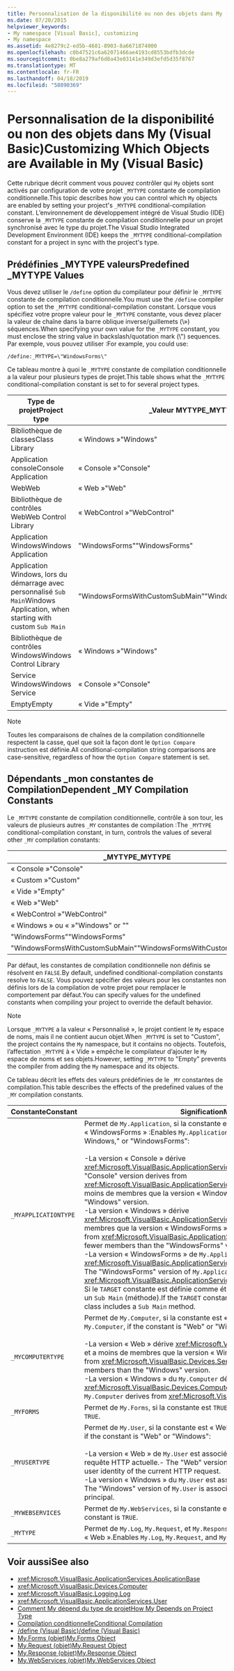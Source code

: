 ```yaml
---
title: Personnalisation de la disponibilité ou non des objets dans My (Visual Basic)
ms.date: 07/20/2015
helpviewer_keywords:
- My namespace [Visual Basic], customizing
- My namespace
ms.assetid: 4e8279c2-ed5b-4681-8903-8a6671874000
ms.openlocfilehash: c0b47521c6a62071466ae4193cd8553bdfb3dcde
ms.sourcegitcommit: 0be8a279af6d8a43e03141e349d3efd5d35f8767
ms.translationtype: MT
ms.contentlocale: fr-FR
ms.lasthandoff: 04/18/2019
ms.locfileid: "58890369"
---
```

# <a name="customizing-which-objects-are-available-in-my-visual-basic"></a><span data-ttu-id="37f82-102">Personnalisation de la disponibilité ou non des objets dans My (Visual Basic)</span><span class="sxs-lookup"><span data-stu-id="37f82-102">Customizing Which Objects are Available in My (Visual Basic)</span></span>

<span data-ttu-id="37f82-103">Cette rubrique décrit comment vous pouvez contrôler qui `My` objets sont activés par configuration de votre projet `_MYTYPE` constante de compilation conditionnelle.</span><span class="sxs-lookup"><span data-stu-id="37f82-103">This topic describes how you can control which `My` objects are enabled by setting your project's `_MYTYPE` conditional-compilation constant.</span></span> <span data-ttu-id="37f82-104">L’environnement de développement intégré de Visual Studio (IDE) conserve la `_MYTYPE` constante de compilation conditionnelle pour un projet synchronisé avec le type du projet.</span><span class="sxs-lookup"><span data-stu-id="37f82-104">The Visual Studio Integrated Development Environment (IDE) keeps the `_MYTYPE` conditional-compilation constant for a project in sync with the project's type.</span></span>  
  
## <a name="predefined-mytype-values"></a><span data-ttu-id="37f82-105">Prédéfinies \_MYTYPE valeurs</span><span class="sxs-lookup"><span data-stu-id="37f82-105">Predefined \_MYTYPE Values</span></span>  

<span data-ttu-id="37f82-106">Vous devez utiliser le `/define` option du compilateur pour définir le `_MYTYPE` constante de compilation conditionnelle.</span><span class="sxs-lookup"><span data-stu-id="37f82-106">You must use the `/define` compiler option to set the `_MYTYPE` conditional-compilation constant.</span></span> <span data-ttu-id="37f82-107">Lorsque vous spécifiez votre propre valeur pour le `_MYTYPE` constante, vous devez placer la valeur de chaîne dans la barre oblique inverse/guillemets (\\») séquences.</span><span class="sxs-lookup"><span data-stu-id="37f82-107">When specifying your own value for the `_MYTYPE` constant, you must enclose the string value in backslash/quotation mark (\\") sequences.</span></span> <span data-ttu-id="37f82-108">Par exemple, vous pouvez utiliser :</span><span class="sxs-lookup"><span data-stu-id="37f82-108">For example, you could use:</span></span>  
  
```  
/define:_MYTYPE=\"WindowsForms\"  
```  
  
 <span data-ttu-id="37f82-109">Ce tableau montre à quoi le `_MYTYPE` constante de compilation conditionnelle a la valeur pour plusieurs types de projet.</span><span class="sxs-lookup"><span data-stu-id="37f82-109">This table shows what the `_MYTYPE` conditional-compilation constant is set to for several project types.</span></span>  
  
|<span data-ttu-id="37f82-110">Type de projet</span><span class="sxs-lookup"><span data-stu-id="37f82-110">Project type</span></span>|<span data-ttu-id="37f82-111">\_Valeur MYTYPE</span><span class="sxs-lookup"><span data-stu-id="37f82-111">\_MYTYPE value</span></span>|  
|------------------|--------------------|  
|<span data-ttu-id="37f82-112">Bibliothèque de classes</span><span class="sxs-lookup"><span data-stu-id="37f82-112">Class Library</span></span>|<span data-ttu-id="37f82-113">« Windows »</span><span class="sxs-lookup"><span data-stu-id="37f82-113">"Windows"</span></span>|  
|<span data-ttu-id="37f82-114">Application console</span><span class="sxs-lookup"><span data-stu-id="37f82-114">Console Application</span></span>|<span data-ttu-id="37f82-115">« Console »</span><span class="sxs-lookup"><span data-stu-id="37f82-115">"Console"</span></span>|  
|<span data-ttu-id="37f82-116">Web</span><span class="sxs-lookup"><span data-stu-id="37f82-116">Web</span></span>|<span data-ttu-id="37f82-117">« Web »</span><span class="sxs-lookup"><span data-stu-id="37f82-117">"Web"</span></span>|  
|<span data-ttu-id="37f82-118">Bibliothèque de contrôles Web</span><span class="sxs-lookup"><span data-stu-id="37f82-118">Web Control Library</span></span>|<span data-ttu-id="37f82-119">« WebControl »</span><span class="sxs-lookup"><span data-stu-id="37f82-119">"WebControl"</span></span>|  
|<span data-ttu-id="37f82-120">Application Windows</span><span class="sxs-lookup"><span data-stu-id="37f82-120">Windows Application</span></span>|<span data-ttu-id="37f82-121">"WindowsForms"</span><span class="sxs-lookup"><span data-stu-id="37f82-121">"WindowsForms"</span></span>|  
|<span data-ttu-id="37f82-122">Application Windows, lors du démarrage avec personnalisé `Sub Main`</span><span class="sxs-lookup"><span data-stu-id="37f82-122">Windows Application, when starting with custom `Sub Main`</span></span>|<span data-ttu-id="37f82-123">"WindowsFormsWithCustomSubMain"</span><span class="sxs-lookup"><span data-stu-id="37f82-123">"WindowsFormsWithCustomSubMain"</span></span>|  
|<span data-ttu-id="37f82-124">Bibliothèque de contrôles Windows</span><span class="sxs-lookup"><span data-stu-id="37f82-124">Windows Control Library</span></span>|<span data-ttu-id="37f82-125">« Windows »</span><span class="sxs-lookup"><span data-stu-id="37f82-125">"Windows"</span></span>|  
|<span data-ttu-id="37f82-126">Service Windows</span><span class="sxs-lookup"><span data-stu-id="37f82-126">Windows Service</span></span>|<span data-ttu-id="37f82-127">« Console »</span><span class="sxs-lookup"><span data-stu-id="37f82-127">"Console"</span></span>|  
|<span data-ttu-id="37f82-128">Empty</span><span class="sxs-lookup"><span data-stu-id="37f82-128">Empty</span></span>|<span data-ttu-id="37f82-129">« Vide »</span><span class="sxs-lookup"><span data-stu-id="37f82-129">"Empty"</span></span>|  
  
> [!NOTE]
> <span data-ttu-id="37f82-130">Toutes les comparaisons de chaînes de la compilation conditionnelle respectent la casse, quel que soit la façon dont le `Option Compare` instruction est définie.</span><span class="sxs-lookup"><span data-stu-id="37f82-130">All conditional-compilation string comparisons are case-sensitive, regardless of how the `Option Compare` statement is set.</span></span>  
  
## <a name="dependent-my-compilation-constants"></a><span data-ttu-id="37f82-131">Dépendants \_mon constantes de Compilation</span><span class="sxs-lookup"><span data-stu-id="37f82-131">Dependent \_MY Compilation Constants</span></span>  

<span data-ttu-id="37f82-132">Le `_MYTYPE` constante de compilation conditionnelle, contrôle à son tour, les valeurs de plusieurs autres `_MY` constantes de compilation :</span><span class="sxs-lookup"><span data-stu-id="37f82-132">The `_MYTYPE` conditional-compilation constant, in turn, controls the values of several other `_MY` compilation constants:</span></span>  
  
|<span data-ttu-id="37f82-133">\_MYTYPE</span><span class="sxs-lookup"><span data-stu-id="37f82-133">\_MYTYPE</span></span>|<span data-ttu-id="37f82-134">\_MYAPPLICATIONTYPE</span><span class="sxs-lookup"><span data-stu-id="37f82-134">\_MYAPPLICATIONTYPE</span></span>|<span data-ttu-id="37f82-135">\_MYCOMPUTERTYPE</span><span class="sxs-lookup"><span data-stu-id="37f82-135">\_MYCOMPUTERTYPE</span></span>|<span data-ttu-id="37f82-136">\_MYFORMS</span><span class="sxs-lookup"><span data-stu-id="37f82-136">\_MYFORMS</span></span>|<span data-ttu-id="37f82-137">\_MYUSERTYPE</span><span class="sxs-lookup"><span data-stu-id="37f82-137">\_MYUSERTYPE</span></span>|<span data-ttu-id="37f82-138">\_MYWEBSERVICES</span><span class="sxs-lookup"><span data-stu-id="37f82-138">\_MYWEBSERVICES</span></span>|  
|--------------|-------------------------|----------------------|---------------|------------------|---------------------|  
|<span data-ttu-id="37f82-139">« Console »</span><span class="sxs-lookup"><span data-stu-id="37f82-139">"Console"</span></span>|<span data-ttu-id="37f82-140">« Console »</span><span class="sxs-lookup"><span data-stu-id="37f82-140">"Console"</span></span>|<span data-ttu-id="37f82-141">« Windows »</span><span class="sxs-lookup"><span data-stu-id="37f82-141">"Windows"</span></span>|<span data-ttu-id="37f82-142">Undefined</span><span class="sxs-lookup"><span data-stu-id="37f82-142">Undefined</span></span>|<span data-ttu-id="37f82-143">« Windows »</span><span class="sxs-lookup"><span data-stu-id="37f82-143">"Windows"</span></span>|<span data-ttu-id="37f82-144">TRUE</span><span class="sxs-lookup"><span data-stu-id="37f82-144">TRUE</span></span>|  
|<span data-ttu-id="37f82-145">« Custom »</span><span class="sxs-lookup"><span data-stu-id="37f82-145">"Custom"</span></span>|<span data-ttu-id="37f82-146">Undefined</span><span class="sxs-lookup"><span data-stu-id="37f82-146">Undefined</span></span>|<span data-ttu-id="37f82-147">Undefined</span><span class="sxs-lookup"><span data-stu-id="37f82-147">Undefined</span></span>|<span data-ttu-id="37f82-148">Undefined</span><span class="sxs-lookup"><span data-stu-id="37f82-148">Undefined</span></span>|<span data-ttu-id="37f82-149">Undefined</span><span class="sxs-lookup"><span data-stu-id="37f82-149">Undefined</span></span>|<span data-ttu-id="37f82-150">Undefined</span><span class="sxs-lookup"><span data-stu-id="37f82-150">Undefined</span></span>|  
|<span data-ttu-id="37f82-151">« Vide »</span><span class="sxs-lookup"><span data-stu-id="37f82-151">"Empty"</span></span>|<span data-ttu-id="37f82-152">Undefined</span><span class="sxs-lookup"><span data-stu-id="37f82-152">Undefined</span></span>|<span data-ttu-id="37f82-153">Undefined</span><span class="sxs-lookup"><span data-stu-id="37f82-153">Undefined</span></span>|<span data-ttu-id="37f82-154">Undefined</span><span class="sxs-lookup"><span data-stu-id="37f82-154">Undefined</span></span>|<span data-ttu-id="37f82-155">Undefined</span><span class="sxs-lookup"><span data-stu-id="37f82-155">Undefined</span></span>|<span data-ttu-id="37f82-156">Undefined</span><span class="sxs-lookup"><span data-stu-id="37f82-156">Undefined</span></span>|  
|<span data-ttu-id="37f82-157">« Web »</span><span class="sxs-lookup"><span data-stu-id="37f82-157">"Web"</span></span>|<span data-ttu-id="37f82-158">Undefined</span><span class="sxs-lookup"><span data-stu-id="37f82-158">Undefined</span></span>|<span data-ttu-id="37f82-159">« Web »</span><span class="sxs-lookup"><span data-stu-id="37f82-159">"Web"</span></span>|<span data-ttu-id="37f82-160">FALSE</span><span class="sxs-lookup"><span data-stu-id="37f82-160">FALSE</span></span>|<span data-ttu-id="37f82-161">« Web »</span><span class="sxs-lookup"><span data-stu-id="37f82-161">"Web"</span></span>|<span data-ttu-id="37f82-162">FALSE</span><span class="sxs-lookup"><span data-stu-id="37f82-162">FALSE</span></span>|  
|<span data-ttu-id="37f82-163">« WebControl »</span><span class="sxs-lookup"><span data-stu-id="37f82-163">"WebControl"</span></span>|<span data-ttu-id="37f82-164">Undefined</span><span class="sxs-lookup"><span data-stu-id="37f82-164">Undefined</span></span>|<span data-ttu-id="37f82-165">« Web »</span><span class="sxs-lookup"><span data-stu-id="37f82-165">"Web"</span></span>|<span data-ttu-id="37f82-166">FALSE</span><span class="sxs-lookup"><span data-stu-id="37f82-166">FALSE</span></span>|<span data-ttu-id="37f82-167">« Web »</span><span class="sxs-lookup"><span data-stu-id="37f82-167">"Web"</span></span>|<span data-ttu-id="37f82-168">TRUE</span><span class="sxs-lookup"><span data-stu-id="37f82-168">TRUE</span></span>|  
|<span data-ttu-id="37f82-169">« Windows » ou « »</span><span class="sxs-lookup"><span data-stu-id="37f82-169">"Windows" or ""</span></span>|<span data-ttu-id="37f82-170">« Windows »</span><span class="sxs-lookup"><span data-stu-id="37f82-170">"Windows"</span></span>|<span data-ttu-id="37f82-171">« Windows »</span><span class="sxs-lookup"><span data-stu-id="37f82-171">"Windows"</span></span>|<span data-ttu-id="37f82-172">Undefined</span><span class="sxs-lookup"><span data-stu-id="37f82-172">Undefined</span></span>|<span data-ttu-id="37f82-173">« Windows »</span><span class="sxs-lookup"><span data-stu-id="37f82-173">"Windows"</span></span>|<span data-ttu-id="37f82-174">TRUE</span><span class="sxs-lookup"><span data-stu-id="37f82-174">TRUE</span></span>|  
|<span data-ttu-id="37f82-175">"WindowsForms"</span><span class="sxs-lookup"><span data-stu-id="37f82-175">"WindowsForms"</span></span>|<span data-ttu-id="37f82-176">"WindowsForms"</span><span class="sxs-lookup"><span data-stu-id="37f82-176">"WindowsForms"</span></span>|<span data-ttu-id="37f82-177">« Windows »</span><span class="sxs-lookup"><span data-stu-id="37f82-177">"Windows"</span></span>|<span data-ttu-id="37f82-178">TRUE</span><span class="sxs-lookup"><span data-stu-id="37f82-178">TRUE</span></span>|<span data-ttu-id="37f82-179">« Windows »</span><span class="sxs-lookup"><span data-stu-id="37f82-179">"Windows"</span></span>|<span data-ttu-id="37f82-180">TRUE</span><span class="sxs-lookup"><span data-stu-id="37f82-180">TRUE</span></span>|  
|<span data-ttu-id="37f82-181">"WindowsFormsWithCustomSubMain"</span><span class="sxs-lookup"><span data-stu-id="37f82-181">"WindowsFormsWithCustomSubMain"</span></span>|<span data-ttu-id="37f82-182">« Console »</span><span class="sxs-lookup"><span data-stu-id="37f82-182">"Console"</span></span>|<span data-ttu-id="37f82-183">« Windows »</span><span class="sxs-lookup"><span data-stu-id="37f82-183">"Windows"</span></span>|<span data-ttu-id="37f82-184">TRUE</span><span class="sxs-lookup"><span data-stu-id="37f82-184">TRUE</span></span>|<span data-ttu-id="37f82-185">« Windows »</span><span class="sxs-lookup"><span data-stu-id="37f82-185">"Windows"</span></span>|<span data-ttu-id="37f82-186">TRUE</span><span class="sxs-lookup"><span data-stu-id="37f82-186">TRUE</span></span>|  
  
 <span data-ttu-id="37f82-187">Par défaut, les constantes de compilation conditionnelle non définis se résolvent en `FALSE`.</span><span class="sxs-lookup"><span data-stu-id="37f82-187">By default, undefined conditional-compilation constants resolve to `FALSE`.</span></span> <span data-ttu-id="37f82-188">Vous pouvez spécifier des valeurs pour les constantes non définis lors de la compilation de votre projet pour remplacer le comportement par défaut.</span><span class="sxs-lookup"><span data-stu-id="37f82-188">You can specify values for the undefined constants when compiling your project to override the default behavior.</span></span>  
  
> [!NOTE]
> <span data-ttu-id="37f82-189">Lorsque `_MYTYPE` a la valeur « Personnalisé », le projet contient le `My` espace de noms, mais il ne contient aucun objet.</span><span class="sxs-lookup"><span data-stu-id="37f82-189">When `_MYTYPE` is set to "Custom", the project contains the `My` namespace, but it contains no objects.</span></span> <span data-ttu-id="37f82-190">Toutefois, l’affectation `_MYTYPE` à « Vide » empêche le compilateur d’ajouter le `My` espace de noms et ses objets.</span><span class="sxs-lookup"><span data-stu-id="37f82-190">However, setting `_MYTYPE` to "Empty" prevents the compiler from adding the `My` namespace and its objects.</span></span>  
  
 <span data-ttu-id="37f82-191">Ce tableau décrit les effets des valeurs prédéfinies de le `_MY` constantes de compilation.</span><span class="sxs-lookup"><span data-stu-id="37f82-191">This table describes the effects of the predefined values of the `_MY` compilation constants.</span></span>  
  
|<span data-ttu-id="37f82-192">Constante</span><span class="sxs-lookup"><span data-stu-id="37f82-192">Constant</span></span>|<span data-ttu-id="37f82-193">Signification</span><span class="sxs-lookup"><span data-stu-id="37f82-193">Meaning</span></span>|  
|--------------|-------------|  
|`_MYAPPLICATIONTYPE`|<span data-ttu-id="37f82-194">Permet de `My.Application`, si la constante est « Console », Windows, » ou « WindowsForms » :</span><span class="sxs-lookup"><span data-stu-id="37f82-194">Enables `My.Application`, if the constant is "Console," Windows," or "WindowsForms":</span></span><br /><br /> <span data-ttu-id="37f82-195">-La version « Console » dérive <xref:Microsoft.VisualBasic.ApplicationServices.ConsoleApplicationBase>.</span><span class="sxs-lookup"><span data-stu-id="37f82-195">-   The "Console" version derives from <xref:Microsoft.VisualBasic.ApplicationServices.ConsoleApplicationBase>.</span></span> <span data-ttu-id="37f82-196">et a moins de membres que la version « Windows ».</span><span class="sxs-lookup"><span data-stu-id="37f82-196">and has fewer members than the "Windows" version.</span></span><br /><span data-ttu-id="37f82-197">-La version « Windows » dérive <xref:Microsoft.VisualBasic.ApplicationServices.ApplicationBase>.et a moins de membres que la version « WindowsForms ».</span><span class="sxs-lookup"><span data-stu-id="37f82-197">-   The "Windows" version derives from <xref:Microsoft.VisualBasic.ApplicationServices.ApplicationBase>.and has fewer members than the "WindowsForms" version.</span></span><br /><span data-ttu-id="37f82-198">-La version « WindowsForms » de `My.Application` dérive <xref:Microsoft.VisualBasic.ApplicationServices.WindowsFormsApplicationBase>.</span><span class="sxs-lookup"><span data-stu-id="37f82-198">-   The "WindowsForms" version of `My.Application` derives from <xref:Microsoft.VisualBasic.ApplicationServices.WindowsFormsApplicationBase>.</span></span> <span data-ttu-id="37f82-199">Si le `TARGET` constante est définie comme étant « winexe », puis la classe inclut un `Sub Main` (méthode).</span><span class="sxs-lookup"><span data-stu-id="37f82-199">If the `TARGET` constant is defined to be "winexe", then the class includes a `Sub Main` method.</span></span>|  
|`_MYCOMPUTERTYPE`|<span data-ttu-id="37f82-200">Permet de `My.Computer`, si la constante est « Web » ou « Windows » :</span><span class="sxs-lookup"><span data-stu-id="37f82-200">Enables `My.Computer`, if the constant is "Web" or "Windows":</span></span><br /><br /> <span data-ttu-id="37f82-201">-La version « Web » dérive <xref:Microsoft.VisualBasic.Devices.ServerComputer>, et a moins de membres que la version « Windows ».</span><span class="sxs-lookup"><span data-stu-id="37f82-201">-   The "Web" version derives from <xref:Microsoft.VisualBasic.Devices.ServerComputer>, and has fewer members than the "Windows" version.</span></span><br /><span data-ttu-id="37f82-202">-La version « Windows » du `My.Computer` dérive <xref:Microsoft.VisualBasic.Devices.Computer>.</span><span class="sxs-lookup"><span data-stu-id="37f82-202">-   The "Windows" version of `My.Computer` derives from <xref:Microsoft.VisualBasic.Devices.Computer>.</span></span>|  
|`_MYFORMS`|<span data-ttu-id="37f82-203">Permet de `My.Forms`, si la constante est `TRUE`.</span><span class="sxs-lookup"><span data-stu-id="37f82-203">Enables `My.Forms`, if the constant is `TRUE`.</span></span>|  
|`_MYUSERTYPE`|<span data-ttu-id="37f82-204">Permet de `My.User`, si la constante est « Web » ou « Windows » :</span><span class="sxs-lookup"><span data-stu-id="37f82-204">Enables `My.User`, if the constant is "Web" or "Windows":</span></span><br /><br /> <span data-ttu-id="37f82-205">-La version « Web » de `My.User` est associé à l’identité de l’utilisateur de la requête HTTP actuelle.</span><span class="sxs-lookup"><span data-stu-id="37f82-205">-   The "Web" version of `My.User` is associated with the user identity of the current HTTP request.</span></span><br /><span data-ttu-id="37f82-206">-La version « Windows » du `My.User` est associé au principal actuel du thread.</span><span class="sxs-lookup"><span data-stu-id="37f82-206">-   The "Windows" version of `My.User` is associated with the thread's current principal.</span></span>|  
|`_MYWEBSERVICES`|<span data-ttu-id="37f82-207">Permet de `My.WebServices`, si la constante est `TRUE`.</span><span class="sxs-lookup"><span data-stu-id="37f82-207">Enables `My.WebServices`, if the constant is `TRUE`.</span></span>|  
|`_MYTYPE`|<span data-ttu-id="37f82-208">Permet de `My.Log`, `My.Request`, et `My.Response`, si la constante est « Web ».</span><span class="sxs-lookup"><span data-stu-id="37f82-208">Enables `My.Log`, `My.Request`, and `My.Response`, if the constant is "Web".</span></span>|  
  
## <a name="see-also"></a><span data-ttu-id="37f82-209">Voir aussi</span><span class="sxs-lookup"><span data-stu-id="37f82-209">See also</span></span>

- <xref:Microsoft.VisualBasic.ApplicationServices.ApplicationBase>
- <xref:Microsoft.VisualBasic.Devices.Computer>
- <xref:Microsoft.VisualBasic.Logging.Log>
- <xref:Microsoft.VisualBasic.ApplicationServices.User>
- [<span data-ttu-id="37f82-210">Comment My dépend du type de projet</span><span class="sxs-lookup"><span data-stu-id="37f82-210">How My Depends on Project Type</span></span>](../../../visual-basic/developing-apps/development-with-my/how-my-depends-on-project-type.md)
- [<span data-ttu-id="37f82-211">Compilation conditionnelle</span><span class="sxs-lookup"><span data-stu-id="37f82-211">Conditional Compilation</span></span>](../../../visual-basic/programming-guide/program-structure/conditional-compilation.md)
- [<span data-ttu-id="37f82-212">/define (Visual Basic)</span><span class="sxs-lookup"><span data-stu-id="37f82-212">/define (Visual Basic)</span></span>](../../../visual-basic/reference/command-line-compiler/define.md)
- [<span data-ttu-id="37f82-213">My.Forms (objet)</span><span class="sxs-lookup"><span data-stu-id="37f82-213">My.Forms Object</span></span>](../../../visual-basic/language-reference/objects/my-forms-object.md)
- [<span data-ttu-id="37f82-214">My.Request (objet)</span><span class="sxs-lookup"><span data-stu-id="37f82-214">My.Request Object</span></span>](../../../visual-basic/language-reference/objects/my-request-object.md)
- [<span data-ttu-id="37f82-215">My.Response (objet)</span><span class="sxs-lookup"><span data-stu-id="37f82-215">My.Response Object</span></span>](../../../visual-basic/language-reference/objects/my-response-object.md)
- [<span data-ttu-id="37f82-216">My.WebServices (objet)</span><span class="sxs-lookup"><span data-stu-id="37f82-216">My.WebServices Object</span></span>](../../../visual-basic/language-reference/objects/my-webservices-object.md)
